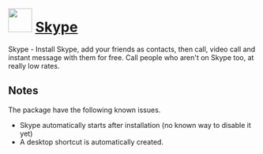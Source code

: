 # <img src="https://cdn.jsdelivr.net/gh/chocolatey/chocolatey-coreteampackages@040c834d483de9e38ceeef0fd8283d803be082bf/icons/skype.png" width="48" height="48"/> [Skype](https://chocolatey.org/packages/skype)

Skype - Install Skype, add your friends as contacts, then call, video call and instant message with them for free. Call people who aren't on Skype too, at really low rates.

## Notes
The package have the following known issues.
- Skype automatically starts after installation (no known way to disable it yet)
- A desktop shortcut is automatically created.
